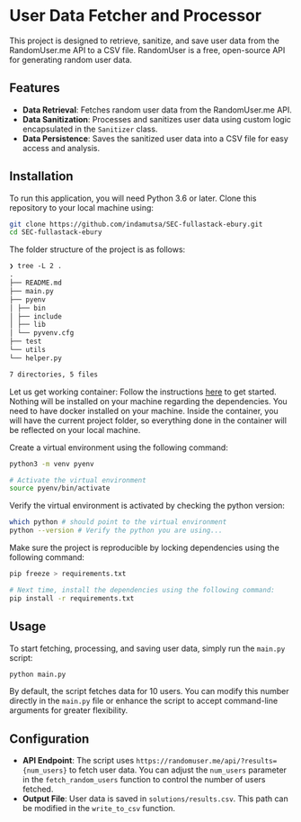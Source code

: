 # User Data Fetcher and Processor

This project is designed to retrieve, sanitize, and save user data from the RandomUser.me API to a CSV file. RandomUser is a free, open-source API for generating random user data.

## Features

- **Data Retrieval**: Fetches random user data from the RandomUser.me API.
- **Data Sanitization**: Processes and sanitizes user data using custom logic encapsulated in the `Sanitizer` class.
- **Data Persistence**: Saves the sanitized user data into a CSV file for easy access and analysis.

## Installation

To run this application, you will need Python 3.6 or later. Clone this repository to your local machine using:

```bash
git clone https://github.com/indamutsa/SEC-fullastack-ebury.git
cd SEC-fullastack-ebury
```

The folder structure of the project is as follows:

```md
❯ tree -L 2 .
.
├── README.md
├── main.py
├── pyenv
│ ├── bin
│ ├── include
│ ├── lib
│ └── pyvenv.cfg
├── test
└── utils
└── helper.py

7 directories, 5 files
```

Let us get working container:
Follow the instructions [here](../working-container.md) to get started.
Nothing will be installed on your machine regarding the dependencies. You need to have docker installed on your machine.
Inside the container, you will have the current project folder, so everything done in the container will be reflected on your local machine.

Create a virtual environment using the following command:

```bash
python3 -m venv pyenv

# Activate the virtual environment
source pyenv/bin/activate
```

Verify the virtual environment is activated by checking the python version:

```bash
which python # should point to the virtual environment
python --version # Verify the python you are using...
```

Make sure the project is reproducible by locking dependencies using the following command:

```bash
pip freeze > requirements.txt

# Next time, install the dependencies using the following command:
pip install -r requirements.txt
```

## Usage

To start fetching, processing, and saving user data, simply run the `main.py` script:

```bash
python main.py
```

By default, the script fetches data for 10 users. You can modify this number directly in the `main.py` file or enhance the script to accept command-line arguments for greater flexibility.

## Configuration

- **API Endpoint**: The script uses `https://randomuser.me/api/?results={num_users}` to fetch user data. You can adjust the `num_users` parameter in the `fetch_random_users` function to control the number of users fetched.
- **Output File**: User data is saved in `solutions/results.csv`. This path can be modified in the `write_to_csv` function.
